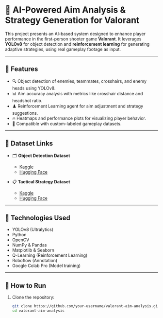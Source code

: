 # 🎯 AI-Powered Aim Analysis & Strategy Generation for Valorant

This project presents an AI-based system designed to enhance player performance in the first-person shooter game **Valorant**. It leverages **YOLOv8** for object detection and **reinforcement learning** for generating adaptive strategies, using real gameplay footage as input.

---

## 📌 Features

- 🔍 Object detection of enemies, teammates, crosshairs, and enemy heads using YOLOv8.
- 📊 Aim accuracy analysis with metrics like crosshair distance and headshot ratio.
- ♟️ Reinforcement Learning agent for aim adjustment and strategy suggestions.
- 🔥 Heatmaps and performance plots for visualizing player behavior.
- 📁 Compatible with custom-labeled gameplay datasets.

---

## 📂 Dataset Links

- 🗂 **Object Detection Dataset**  
  - [Kaggle](https://www.kaggle.com/datasets/Dasun01/valorant-object-detection-dataset)  
  - [Hugging Face](https://huggingface.co/datasets/Dasun01/Valorant-Object-Detection-Dataset)

- 📋 **Tactical Strategy Dataset**  
  - [Kaggle](https://www.kaggle.com/datasets/Dasun01/valorant-strategies)  
  - [Hugging Face](https://huggingface.co/datasets/Dasun01/valorant_strategies)

---

## 🧠 Technologies Used

- YOLOv8 (Ultralytics)
- Python
- OpenCV
- NumPy & Pandas
- Matplotlib & Seaborn
- Q-Learning (Reinforcement Learning)
- Roboflow (Annotation)
- Google Colab Pro (Model training)

---

## 🚀 How to Run

1. Clone the repository:
   ```bash
   git clone https://github.com/your-username/valorant-aim-analysis.git
   cd valorant-aim-analysis
